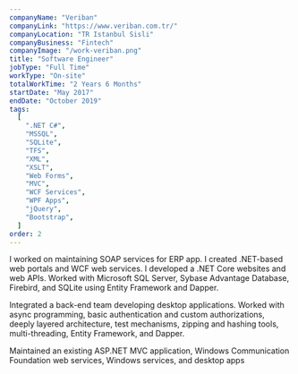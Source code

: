 ```yaml
---
companyName: "Veriban"
companyLink: "https://www.veriban.com.tr/"
companyLocation: "TR Istanbul Sisli"
companyBusiness: "Fintech"
companyImage: "/work-veriban.png"
title: "Software Engineer"
jobType: "Full Time"
workType: "On-site"
totalWorkTime: "2 Years 6 Months"
startDate: "May 2017"
endDate: "October 2019"
tags:
  [
    ".NET C#",
    "MSSQL",
    "SQLite",
    "TFS",
    "XML",
    "XSLT",
    "Web Forms",
    "MVC",
    "WCF Services",
    "WPF Apps",
    "jQuery",
    "Bootstrap",
  ]
order: 2
---
```


I worked on maintaining SOAP services for ERP app. I created .NET-based web portals and WCF web services. I developed a .NET Core websites and web APIs. Worked with Microsoft SQL Server, Sybase Advantage Database, Firebird, and SQLite using Entity Framework and Dapper.

Integrated a back-end team developing desktop applications. Worked with async programming, basic authentication and custom authorizations, deeply layered architecture, test mechanisms, zipping and hashing tools, multi-threading, Entity Framework, and Dapper.

Maintained an existing ASP.NET MVC application, Windows Communication Foundation web services, Windows services, and desktop apps
